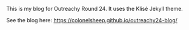 This is my blog for Outreachy Round 24. It uses the Klisé Jekyll theme.

See the blog here: https://colonelsheep.github.io/outreachy24-blog/
